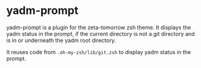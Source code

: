 # yadm-prompt

yadm-prompt is a plugin for the zeta-tomorrow zsh theme. It displays the yadm
status in the prompt, if the current directory is not a git directory and
is in or underneath the yadm root directory.

It reuses code from `.oh-my-zsh/lib/git.zsh` to display yadm status in the prompt.
